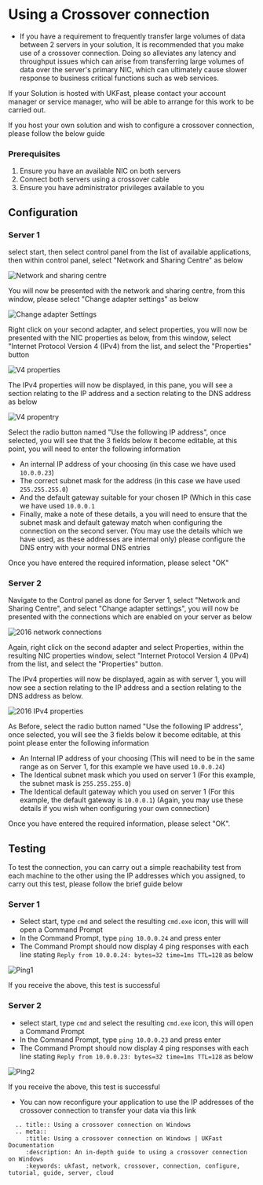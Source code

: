 # Using a Crossover connection

* If you have a requirement to frequently transfer large volumes of data between 2 servers in your solution, It is recommended that you make use of a crossover connection.
  Doing so alleviates any latency and throughput issues which can arise from transferring large volumes of data over the server's primary NIC, which can ultimately cause slower response to business critical functions such as web services.

If your Solution is hosted with UKFast, please contact your account manager or service manager, who will be able to arrange for this work to be carried out.

If you host your own solution and wish to configure a crossover connection, please follow the below guide


 <H3>Prerequisites</H3>

 1. Ensure you have an available NIC on both servers
 2. Connect both servers using a crossover cable
 3. Ensure you have administrator privileges available to you


## Configuration

### Server 1

select start, then select control panel from the list of available applications, then within control panel, select "Network and Sharing Centre" as below

![Network and sharing centre](files/crossover/netsharecentre.PNG)

You will now be presented with the network and sharing centre, from this window, please select "Change adapter settings" as below

![Change adapter Settings](files/crossover/changeadapter.PNG)

Right click on your second adapter, and select properties, you will now be presented with the NIC properties as below, from this window, select "Internet Protocol Version 4 (<nospell>IPv4</nospell>) from the list, and select the "Properties" button

![V4 properties](files/crossover/2012v4props.png)

The <nospell>IPv4</nospell> properties will now be displayed, in this pane, you will see a section relating to the IP address and a section relating to the DNS address as below

![V4 propentry](files/crossover/2012v4propentry.png)

Select the radio button named "Use the following IP address", once selected, you will see that the 3 fields below it become editable, at this point, you will need to enter the following information

* An internal IP address of your choosing (in this case we have used `10.0.0.23`)
* The correct subnet mask for the address (in this case we have used `255.255.255.0`)
* And the default gateway suitable for your chosen IP (Which in this case we have used `10.0.0.1`
* Finally, make a note of these details, a you will need to ensure that the subnet mask and default gateway match when configuring the connection on the second server.
(You may use the details which we have used, as these addresses are internal only) please configure the DNS entry with your normal DNS entries

Once you have entered the required information, please select "OK"

### Server 2

Navigate to the Control panel as done for Server 1, select "Network and Sharing Centre", and select "Change adapter settings", you will now be presented with the connections which are enabled on your server as below

![2016 network connections](files/crossover/2016net2.png)

Again, right click on the second adapter and select Properties, within the resulting NIC properties window, select "Internet Protocol Version 4 (<nospell>IPv4</nospell>) from the list, and select the "Properties" button.

The <nospell>IPv4</nospell> properties will now be displayed, again as with server 1, you will now see a section relating to the IP address and a section relating to the DNS address as below.

![2016 <nospell>IPv4</nospell> properties](files/crossover/2016v4propentry.png)

As Before, select the radio button named "Use the following IP address", once selected, you will see the 3 fields below it become editable, at this point please enter the following information

* An Internal IP address of your choosing (This will need to be in the same range as on Server 1, for this example we have used `10.0.0.24`)
* The Identical subnet mask which you used on server 1 (For this example, the subnet mask is `255.255.255.0`)
* The Identical default gateway which you used on server 1 (For this example, the default gateway is `10.0.0.1`)
(Again, you may use these details if you wish when configuring your own connection)

Once you have entered the required information, please select "OK".

## Testing

To test the connection, you can carry out a simple reachability test from each machine to the other using the IP addresses which you assigned, to carry out this test, please follow the brief guide below

### Server 1

* Select start, type `cmd` and select the resulting `cmd.exe` icon, this will will open a Command Prompt
* In the Command Prompt, type `ping 10.0.0.24` and press enter
* The Command Prompt should now display 4 ping responses with each line stating `Reply from 10.0.0.24: bytes=32 time=1ms TTL=128` as below

![Ping1](files/crossover/2012ping.png)

If you receive the above, this test is successful

### Server 2

* select start, type `cmd` and select the resulting `cmd.exe` icon, this will open a Command Prompt
* In the Command Prompt, type `ping 10.0.0.23` and press enter
* The Command Prompt should now display 4 ping responses with each line stating `Reply from 10.0.0.23: bytes=32 time=1ms TTL=128` as below

![Ping2](files/crossover/2016ping.png)

If you receive the above, this test is successful

* You can now reconfigure your application to use the IP addresses of the crossover connection to transfer your data via this link

```eval_rst
  .. title:: Using a crossover connection on Windows
  .. meta::
     :title: Using a crossover connection on Windows | UKFast Documentation
     :description: An in-depth guide to using a crossover connection on Windows
     :keywords: ukfast, network, crossover, connection, configure, tutorial, guide, server, cloud
```
